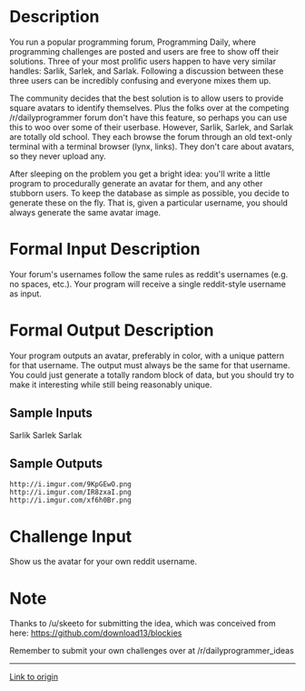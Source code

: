 # Description

You run a popular programming forum, Programming Daily, where programming challenges are posted and users are free to show off their solutions. Three of your most prolific users happen to have very similar handles: Sarlik, Sarlek, and Sarlak. Following a discussion between these three users can be incredibly confusing and everyone mixes them up.


The community decides that the best solution is to allow users to provide square avatars to identify themselves. Plus the folks over at the competing /r/dailyprogrammer forum don't have this feature, so perhaps you can use this to woo over some of their userbase. However, Sarlik, Sarlek, and Sarlak are totally old school. They each browse the forum through an old text-only terminal with a terminal browser (lynx, links). They don't care about avatars, so they never upload any.


After sleeping on the problem you get a bright idea: you'll write a little program to procedurally generate an avatar for them, and any other stubborn users. To keep the database as simple as possible, you decide to generate these on the fly. That is, given a particular username, you should always generate the same avatar image.


# Formal Input Description


Your forum's usernames follow the same rules as reddit's usernames (e.g. no spaces, etc.). Your program will receive a single reddit-style username as input.

# Formal Output Description


Your program outputs an avatar, preferably in color, with a unique pattern for that username. The output must always be the same for that username. You could just generate a totally random block of data, but you should try to make it interesting while still being reasonably unique.

## Sample Inputs

Sarlik
Sarlek
Sarlak

## Sample Outputs

    http://i.imgur.com/9KpGEwO.png
    http://i.imgur.com/IR8zxaI.png
    http://i.imgur.com/xf6h0Br.png

# Challenge Input

Show us the avatar for your own reddit username.




# Note

Thanks to /u/skeeto for submitting the idea, which was conceived from here: https://github.com/download13/blockies


Remember to submit your own challenges over at /r/dailyprogrammer_ideas

---

[Link to origin](https://www.reddit.com/r/dailyprogrammer/2crqml)